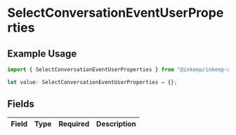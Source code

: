 # SelectConversationEventUserProperties

## Example Usage

```typescript
import { SelectConversationEventUserProperties } from "@inkeep/inkeep-analytics/models/components";

let value: SelectConversationEventUserProperties = {};
```

## Fields

| Field       | Type        | Required    | Description |
| ----------- | ----------- | ----------- | ----------- |